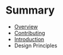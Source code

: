 # Summary

* [Overview](README.md)
* [Contributing](CONTRIBUTING.md)
* [Introduction](introduction/README.md)
* Design Principles

